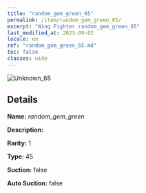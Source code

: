 ```yaml
---
title: "random_gem_green_65"
permalink: /item/random_gem_green_65/
excerpt: "Wing Fighter random_gem_green_65"
last_modified_at: 2023-09-02
locale: en
ref: "random_gem_green_65.md"
toc: false
classes: wide
---
```



 ![Unknown_65](/images/item/random_gem_green_p.png)



## Details

 **Name:** *random_gem_green* 

 **Description:** 

 **Rarity:** 1 

 **Type:** 45 

 **Suction:** false 

 **Auto Suction:** false 


